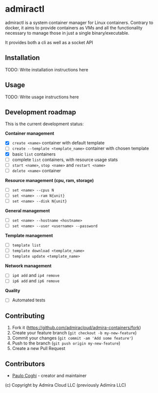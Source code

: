 # admiractl

admiractl is a system container manager for Linux containers. Contrary to docker, it aims to provide containers as VMs and all the functionality necessary to manage those in just a single binary/executable.

It provides both a cli as well as a socket API

## Installation

TODO: Write installation instructions here

## Usage

TODO: Write usage instructions here

## Development roadmap

This is the current development status:

**Container management**
- [x] `create <name>` container with default template
- [ ] `create --template <template_name>` container with chosen template
- [x] basic `list` containers
- [ ] complete `list` containers, with resource usage stats
- [ ] `start <name>`, `stop <name>` and `restart <name>`
- [ ] `delete <name>` container

**Resource management (cpu, ram, storage)**
- [ ] `set <name> --cpus N`
- [ ] `set <name> --ram N{unit}`
- [ ] `set <name> --disk N{unit}`

**General management**
- [ ] `set <name> --hostname <hostname>`
- [ ] `set <name> --user <username> --password`

**Template management**
- [ ] `template list` 
- [ ] `template download <template_name>`
- [ ] `template update <template_name>`

**Network management**
- [ ] `ip4 add` and `ip4 remove` 
- [ ] `ip6 add` and `ip6 remove`

**Quality**
- [ ] Automated tests

## Contributing

1. Fork it (<https://github.com/admiracloud/admira-containers/fork>)
2. Create your feature branch (`git checkout -b my-new-feature`)
3. Commit your changes (`git commit -am 'Add some feature'`)
4. Push to the branch (`git push origin my-new-feature`)
5. Create a new Pull Request

## Contributors

- [Paulo Coghi](https://github.com/paulocoghi) - creator and maintainer

(c) Copyright by Admira Cloud LLC (previously Adimira LLC)
